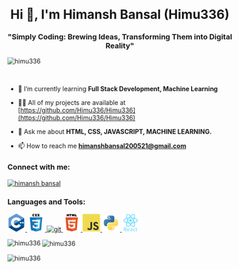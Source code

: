 
<h1 align="center">Hi 👋, I'm Himansh Bansal (Himu336)</h1>
<h3 align="center">"Simply Coding: Brewing Ideas, Transforming Them into Digital Reality"</h3>

<p align="left"> <img src="https://komarev.com/ghpvc/?username=himu336&label=Profile%20views&color=0e75b6&style=flat" alt="himu336" /> </p>

<p align="left"> <a href="https://twitter.com/" target="blank"><img src="https://img.shields.io/twitter/follow/?logo=twitter&style=for-the-badge" alt="" /></a> </p>

- 🌱 I’m currently learning **Full Stack Development, Machine Learning**

- 👨‍💻 All of my projects are available at [https://github.com/Himu336/Himu336](https://github.com/Himu336/Himu336)

- 💬 Ask me about **HTML, CSS, JAVASCRIPT, MACHINE LEARNING.**

- 📫 How to reach me **himanshbansal200521@gmail.com**

<h3 align="left">Connect with me:</h3>
<p align="left">
<a href="https://linkedin.com/in/himansh bansal" target="blank"><img align="center" src="https://raw.githubusercontent.com/rahuldkjain/github-profile-readme-generator/master/src/images/icons/Social/linked-in-alt.svg" alt="himansh bansal" height="30" width="40" /></a>
</p>

<h3 align="left">Languages and Tools:</h3>
<p align="left"> <a href="https://www.w3schools.com/cpp/" target="_blank" rel="noreferrer"> <img src="https://raw.githubusercontent.com/devicons/devicon/master/icons/cplusplus/cplusplus-original.svg" alt="cplusplus" width="40" height="40"/> </a> <a href="https://www.w3schools.com/css/" target="_blank" rel="noreferrer"> <img src="https://raw.githubusercontent.com/devicons/devicon/master/icons/css3/css3-original-wordmark.svg" alt="css3" width="40" height="40"/> </a> <a href="https://git-scm.com/" target="_blank" rel="noreferrer"> <img src="https://www.vectorlogo.zone/logos/git-scm/git-scm-icon.svg" alt="git" width="40" height="40"/> </a> <a href="https://www.w3.org/html/" target="_blank" rel="noreferrer"> <img src="https://raw.githubusercontent.com/devicons/devicon/master/icons/html5/html5-original-wordmark.svg" alt="html5" width="40" height="40"/> </a> <a href="https://developer.mozilla.org/en-US/docs/Web/JavaScript" target="_blank" rel="noreferrer"> <img src="https://raw.githubusercontent.com/devicons/devicon/master/icons/javascript/javascript-original.svg" alt="javascript" width="40" height="40"/> </a> <a href="https://www.python.org" target="_blank" rel="noreferrer"> <img src="https://raw.githubusercontent.com/devicons/devicon/master/icons/python/python-original.svg" alt="python" width="40" height="40"/> </a> <a href="https://reactjs.org/" target="_blank" rel="noreferrer"> <img src="https://raw.githubusercontent.com/devicons/devicon/master/icons/react/react-original-wordmark.svg" alt="react" width="40" height="40"/> </a> </p>

<p><img align="left" src="https://github-readme-stats.vercel.app/api/top-langs?username=himu336&show_icons=true&locale=en&layout=compact" alt="himu336" /></p>

<p>&nbsp;<img align="center" src="https://github-readme-stats.vercel.app/api?username=himu336&show_icons=true&locale=en" alt="himu336" /></p>

<p><img align="center" src="https://github-readme-streak-stats.herokuapp.com/?user=himu336&" alt="himu336" /></p>
